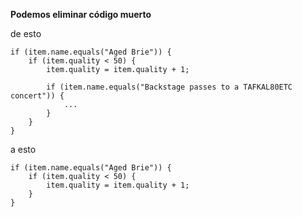 **Podemos eliminar código muerto**

de esto

```
if (item.name.equals("Aged Brie")) {
    if (item.quality < 50) {
        item.quality = item.quality + 1;

        if (item.name.equals("Backstage passes to a TAFKAL80ETC concert")) {
            ...
        }
    }
}
```

a esto
```
if (item.name.equals("Aged Brie")) {
    if (item.quality < 50) {
        item.quality = item.quality + 1;
    }
}
```
